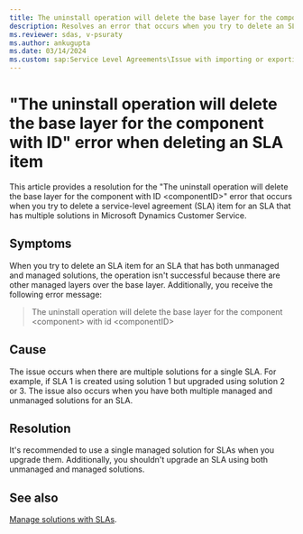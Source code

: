 ```yaml
---
title: The uninstall operation will delete the base layer for the component
description: Resolves an error that occurs when you try to delete an SLA item for an SLA with multiple solutions in Microsoft Dynamics Customer Service.
ms.reviewer: sdas, v-psuraty
ms.author: ankugupta
ms.date: 03/14/2024
ms.custom: sap:Service Level Agreements\Issue with importing or exporting or upgrading SLA
---
```

# "The uninstall operation will delete the base layer for the component with ID" error when deleting an SLA item

This article provides a resolution for the "The uninstall operation will delete the base layer for the component with ID \<componentID>" error that occurs when you try to delete a service-level agreement (SLA) item for an SLA that has multiple solutions in Microsoft Dynamics Customer Service.

## Symptoms

When you try to delete an SLA item for an SLA that has both unmanaged and managed solutions, the operation isn't successful because there are other managed layers over the base layer. Additionally, you receive the following error message:

> The uninstall operation will delete the base layer for the component \<component> with id \<componentID>

## Cause

The issue occurs when there are multiple solutions for a single SLA. For example, if SLA 1 is created using solution 1 but upgraded using solution 2 or 3. The issue also occurs when you have both multiple managed and unmanaged solutions for an SLA.

## Resolution

It's recommended to use a single managed solution for SLAs when you upgrade them. Additionally, you shouldn't upgrade an SLA using both unmanaged and managed solutions.

## See also

[Manage solutions with SLAs](/dynamics365/customer-service/administer/manage-solution).
